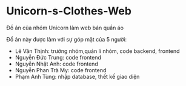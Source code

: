 # Unicorn-s-Clothes-Web
Đồ án của nhóm Unicorn làm web bán quần áo

Đồ án này được làm với sự góp mặt của 5 người:
- Lê Văn Thịnh: trưởng nhóm,quản lí nhóm, code backend, frontend
- Nguyễn Đức Trung: code frontend
- Nguyễn Nhật Anh: code frontend
- Nguyễn Phan Trà My: code frontend
- Phạm Anh Tùng: nhập database, thết kế giao diện

